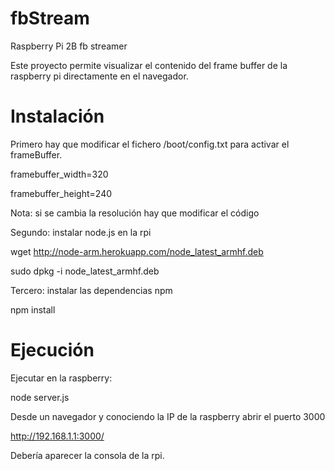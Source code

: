 # fbStream
Raspberry Pi 2B fb streamer

Este proyecto permite visualizar el contenido del frame buffer de la raspberry pi directamente en el navegador.

# Instalación

Primero hay que modificar el fichero /boot/config.txt para activar el frameBuffer.

framebuffer_width=320

framebuffer_height=240


Nota: si se cambia la resolución hay que modificar el código

Segundo: instalar node.js en la rpi

wget http://node-arm.herokuapp.com/node_latest_armhf.deb

sudo dpkg -i node_latest_armhf.deb

Tercero: instalar las dependencias npm

npm install

# Ejecución

Ejecutar en la raspberry:

node server.js

Desde un navegador y conociendo la IP de la raspberry abrir el puerto 3000

http://192.168.1.1:3000/


Debería aparecer la consola de la rpi.

